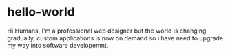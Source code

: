 # hello-world

Hi Humans, I'm a professional web designer but the world is changing gradually, 
custom applications is now on demand so i have need to upgrade my way into software developemnt.
